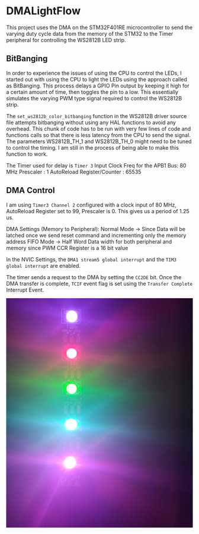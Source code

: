 # DMALightFlow
This project uses the DMA on the STM32F401RE microcontroller to send the varying duty cycle data from the memory of the STM32 to the Timer peripheral for controlling the WS2812B LED strip.

## BitBanging
In order to experience the issues of using the CPU to control the LEDs, I started out with using the CPU to light the LEDs using the approach called as BitBanging. This process delays a GPIO Pin output by keeping it high for a certain amount of time, then toggles the pin to a low. This essentially simulates the varying PWM type signal required to control the WS2812B strip.


The `set_ws2812b_color_bitbanging` function in the WS2812B driver source file attempts bitbanging without using any HAL functions to avoid any overhead. This chunk of code has to be run with very few lines of code and functions calls so that there is less latency from the CPU to send the signal. The parameters WS2812B_TH_1 and WS2812B_TH_0 might need to be tuned to control the timing. I am still in the process of being able to make this function to work.

The Timer used for delay is `Timer 3`
Input Clock Freq for the APB1 Bus: 80 MHz
Prescaler : 1
AutoReload Register/Counter : 65535


## DMA Control
I am using `Timer3 Channel 2` configured with a clock input of 80 MHz, AutoReload Register set to 99, Prescaler is 0. This gives us a period of 1.25 us.


DMA Settings (Memory to Peripheral):
Normal Mode -> Since Data will be latched once we send reset command and incrementing only the memory address
FIFO Mode   -> Half Word Data width for both peripheral and memory since PWM CCR Register is a 16 bit value

In the NVIC Settings, the `DMA1 stream5 global interrupt` and the `TIM3 global interrupt` are enabled.

The timer sends a request to the DMA by setting the `CC2DE` bit. Once the DMA transfer is complete, `TCIF` event flag is set using the `Transfer Complete` Interrupt Event.

![alt text](led_strip.jpg)
